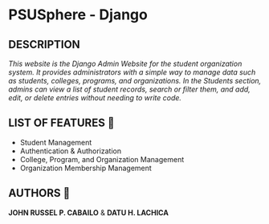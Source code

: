 # PSUSphere - Django


## DESCRIPTION
*This website is the Django Admin Website for the student organization system. It provides administrators with a simple way to manage data such as students, colleges, programs, and organizations. In the Students section, admins can view a list of student records, search or filter them, and add, edit, or delete entries without needing to write code.*

## LIST OF FEATURES 🔑
- Student Management
- Authentication & Authorization
- College, Program, and Organization Management
- Organization Membership Management

## AUTHORS 🤵
**JOHN RUSSEL P. CABAILO**
&
**DATU H. LACHICA**